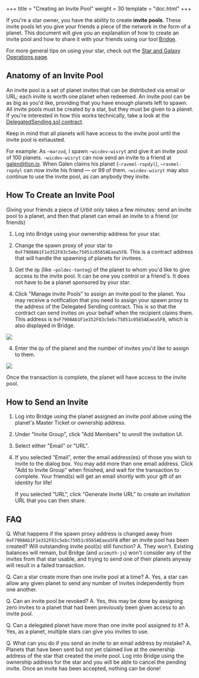 +++
title = "Creating an Invite Pool"
weight = 30
template = "doc.html"
+++

If you're a star owner, you have the ability to create **invite pools**. These
invite pools let you give your friends a piece of the network in the form of a
planet. This document will give you an explanation of how to create an invite
pool and how to share it with your friends using our tool
[Bridge](https://bridge.urbit.org).

For more general tips on using your star, check out the [Star and Galaxy
Operations page](@/using/_index.md).

## Anatomy of an Invite Pool

An invite pool is a set of planet invites that can be distributed via email or
URL; each invite is worth one planet when redeemed. An invite pool can be as big
as you'd like, providing that you have enough planets left to spawn. All invite
pools must be created by a star, but they must be given to a planet. If you're
interested in how this works technically, take a look at the
[DelegatedSending.sol
contract](https://github.com/urbit/azimuth/blob/master/contracts/DelegatedSending.sol).

Keep in mind that all planets will have access to the invite pool until the
invite pool is exhausted.

For example: As `~marzod`, I spawn `~wicdev-wisryt` and give it an invite pool
of 100 planets. `~wicdev-wisryt` can now send an invite to a friend at
galen@tlon.io. When Galen claims his planet (`~ravmel-ropdyl`), `~ravmel-ropdyl`
can now invite his friend — or 99 of them. `~wicdev-wisryt` may also continue to
use the invite pool, as can anybody they invite.

## How To Create an Invite Pool

Giving your friends a piece of Urbit only takes a few minutes: send an invite
pool to a planet, and then that planet can email an invite to a friend (or
friends)

1. Log into Bridge using your ownership address for your star.

2. Change the spawn proxy of your star to
   `0xF7908Ab1F1e352F83c5ebc75051c0565AEaea5FB`. This is a contract address that
   will handle the spawning of planets for invitees.

3. Get the `@p` (like `~poldec-tonteg`) of the planet to whom you'd like to give
   access to the invite pool. It can be one you control or a friend's. It does
   not have to be a planet sponsored by your star.

3. Click "Manage Invite Pools" to assign an invite pool to the planet. You may
   receive a notification that you need to assign your spawn proxy to the
   address of the Delegated Sending contract. This is so that the contract can
   send invites on your behalf when the recipient claims them. This address is
   `0xF7908Ab1F1e352F83c5ebc75051c0565AEaea5FB`, which is also displayed in Bridge.

![](https://media.urbit.org/docs/invite-pool/browser-point.png)

4. Enter the `@p` of the planet and the number of invites you'd like to assign to them.

![](https://media.urbit.org/docs/invite-pool/browser-create-pool.png)

Once the transaction is complete, the planet will have access to the invite pool.

## How to Send an Invite

1. Log into Bridge using the planet assigned an invite pool above using the
   planet's Master Ticket or ownership address.
   
2. Under "Invite Group", click "Add Members" to unroll the invitation UI.

3. Select either "Email" or "URL".

4. If you selected "Email", enter the email address(es) of those you wish to
   invite to the dialog box. You may add more than one email address. Click "Add to
   Invite Group" when finished, and wait for the transaction to complete. Your
   friend(s) will get an email shortly with your gift of an identity for life!

   If you selected "URL", click "Generate Invite URL" to create an invitation URL
   that you can then share.

## FAQ

Q. What happens if the spawn proxy address is changed away from
`0xF7908Ab1F1e352F83c5ebc75051c0565AEaea5FB` after an invite pool has been
created? Will outstanding invite pool(s) still function?
A. They won't. Existing balances will remain, but Bridge (and `azimuth-js`) won't
consider any of the invites from that star usable, and trying to send one of
their planets anyway will result in a failed transaction.

Q. Can a star create more than one invite pool at a time?
A. Yes, a star can allow any given planet to send any number of invites
independently from one another.

Q. Can an invite pool be revoked?
A. Yes, this may be done by assigning zero invites to a planet that had been
previously been given access to an invite pool.

Q. Can a delegated planet have more than one invite pool assigned to it?
A. Yes, as a planet, multiple stars can give you invites to use.

Q. What can you do if you send an invite to an email address by mistake?
A. Planets that have been sent but not yet claimed live at the
ownership address of the star that created the invite pool. Log into Bridge
using the ownership address for the star and you will be able to cancel the
pending invite. Once an invite has been accepted, nothing can be done!
